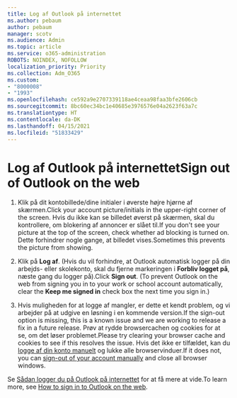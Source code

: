 ```yaml
---
title: Log af Outlook på internettet
ms.author: pebaum
author: pebaum
manager: scotv
ms.audience: Admin
ms.topic: article
ms.service: o365-administration
ROBOTS: NOINDEX, NOFOLLOW
localization_priority: Priority
ms.collection: Adm_O365
ms.custom:
- "8000008"
- "1993"
ms.openlocfilehash: ce592a9e2707339118ae4ceaa98faa3bfe2606cb
ms.sourcegitcommit: 8bc60ec34bc1e40685e3976576e04a2623f63a7c
ms.translationtype: HT
ms.contentlocale: da-DK
ms.lasthandoff: 04/15/2021
ms.locfileid: "51833429"
---
```

# <a name="sign-out-of-outlook-on-the-web"></a><span data-ttu-id="22cc5-102">Log af Outlook på internettet</span><span class="sxs-lookup"><span data-stu-id="22cc5-102">Sign out of Outlook on the web</span></span>

1. <span data-ttu-id="22cc5-103">Klik på dit kontobillede/dine initialer i øverste højre hjørne af skærmen.</span><span class="sxs-lookup"><span data-stu-id="22cc5-103">Click your account picture/initials in the upper-right corner of the screen.</span></span> <span data-ttu-id="22cc5-104">Hvis du ikke kan se billedet øverst på skærmen, skal du kontrollere, om blokering af annoncer er slået til.</span><span class="sxs-lookup"><span data-stu-id="22cc5-104">If you don't see your picture at the top of the screen, check whether ad blocking is turned on.</span></span> <span data-ttu-id="22cc5-105">Dette forhindrer nogle gange, at billedet vises.</span><span class="sxs-lookup"><span data-stu-id="22cc5-105">Sometimes this prevents the picture from showing.</span></span>

2. <span data-ttu-id="22cc5-106">Klik på **Log af**. (Hvis du vil forhindre, at Outlook automatisk logger på din arbejds- eller skolekonto, skal du fjerne markeringen i **Forbliv logget på**, næste gang du logger på).</span><span class="sxs-lookup"><span data-stu-id="22cc5-106">Click **Sign out**. (To prevent Outlook on the web from signing you in to your work or school account automatically, clear the **Keep me signed in** check box the next time you sign in.)</span></span>

3. <span data-ttu-id="22cc5-107">Hvis muligheden for at logge af mangler, er dette et kendt problem, og vi arbejder på at udgive en løsning i en kommende version.</span><span class="sxs-lookup"><span data-stu-id="22cc5-107">If the sign-out option is missing, this is a known issue and we are working to release a fix in a future release.</span></span>  <span data-ttu-id="22cc5-108">Prøv at rydde browsercachen og cookies for at se, om det løser problemet.</span><span class="sxs-lookup"><span data-stu-id="22cc5-108">Please try clearing your browser cache and cookies to see if this resolves the issue.</span></span>  <span data-ttu-id="22cc5-109">Hvis det ikke er tilfældet, kan du [logge af din konto manuelt](https://login.live.com/logout.srf) og lukke alle browservinduer.</span><span class="sxs-lookup"><span data-stu-id="22cc5-109">If it does not, you can [sign-out of your account manually](https://login.live.com/logout.srf) and close all browser windows.</span></span>

<span data-ttu-id="22cc5-110">Se [Sådan logger du på Outlook på internettet](https://support.office.com/article/how-to-sign-in-to-outlook-on-the-web-763fab4d-0138-4814-b450-37fc286bcb79) for at få mere at vide.</span><span class="sxs-lookup"><span data-stu-id="22cc5-110">To learn more, see [How to sign in to Outlook on the web](https://support.office.com/article/how-to-sign-in-to-outlook-on-the-web-763fab4d-0138-4814-b450-37fc286bcb79).</span></span>
